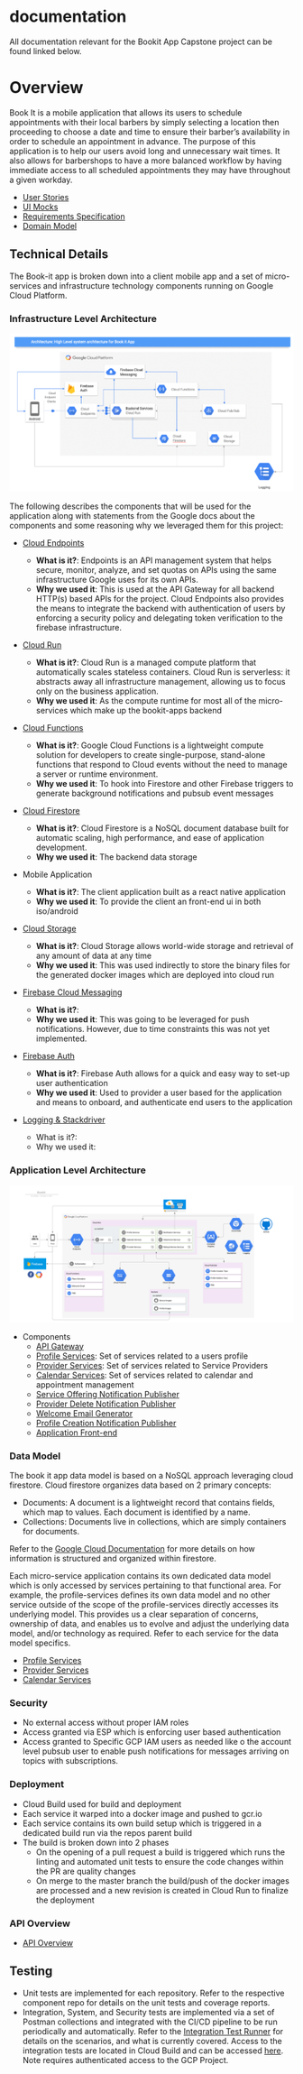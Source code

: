 # documentation

All documentation relevant for the Bookit App Capstone project can be found linked below.

# Overview

Book It is a mobile application that allows its users to schedule appointments with their local barbers by simply selecting a location then proceeding to choose a date and time to ensure their barber’s availability in order to schedule an appointment in advance. The purpose of this application is to help our users avoid long and unnecessary wait times. It also allows for barbershops to have a more balanced workflow by having immediate access to all scheduled appointments they may have throughout a given workday.

- [User Stories](./user-stories)
- [UI Mocks]()
- [Requirements Specification]()
- [Domain Model]()

## Technical Details

The Book-it app is broken down into a client mobile app and a set of micro-services and infrastructure technology components running on Google Cloud Platform.

### Infrastructure Level Architecture

[![architecture](./images/architecture/high-level-architecture.png)](./images/high-level-architecture.png)

The following describes the components that will be used for the application along with statements from the Google docs about the components and some reasoning why we leveraged them for this project:

- [Cloud Endpoints](https://cloud.google.com/endpoints/docs/)
    - **What is it?**: Endpoints is an API management system that helps secure, monitor, analyze, and set quotas on APIs using the same infrastructure Google uses for its own APIs.
    - **Why we used it**: This is used at the API Gateway for all backend HTTP(s) based APIs for the project. Cloud Endpoints also provides the means to integrate the backend with authentication of users by enforcing a security policy and delegating token verification to the firebase infrastructure.

- [Cloud Run](https://cloud.google.com/run/docs/)
    - **What is it?**: Cloud Run is a managed compute platform that automatically scales stateless containers. Cloud Run is serverless: it abstracts away all infrastructure management, allowing us to focus only on the business application.
    - **Why we used it**: As the compute runtime for most all of the micro-services which make up the bookit-apps backend

- [Cloud Functions](https://cloud.google.com/functions/docs/)
    - **What is it?**: Google Cloud Functions is a lightweight compute solution for developers to create single-purpose, stand-alone functions that respond to Cloud events without the need to manage a server or runtime environment.
    - **Why we used it**: To hook into Firestore and other Firebase triggers to generate background notifications and pubsub event messages
    
- [Cloud Firestore](https://cloud.google.com/firestore/docs/) 
    - **What is it?**: Cloud Firestore is a NoSQL document database built for automatic scaling, high performance, and ease of application development.
    - **Why we used it**: The backend data storage

- Mobile Application
    - **What is it?**: The client application built as a react native application
    - **Why we used it**: To provide the client an front-end ui in both iso/android

- [Cloud Storage](https://cloud.google.com/storage/docs/) 
    - **What is it?**: Cloud Storage allows world-wide storage and retrieval of any amount of data at any time
    - **Why we used it**: This was used indirectly to store the binary files for the generated docker images which are deployed into cloud run

- [Firebase Cloud Messaging]()
    - **What is it?**:
    - **Why we used it**: This was going to be leveraged for push notifications. However, due to time constraints this was not yet implemented.

- [Firebase Auth](https://firebase.google.com/docs/auth)
    - **What is it?**: Firebase Auth allows for a quick and easy way to set-up user authentication 
    - **Why we used it**: Used to provider a user based for the application and means to onboard, and authenticate end users to the application

- [Logging & Stackdriver]()
    - What is it?:
    - Why we used it:

### Application Level Architecture

[![architecture](./images/architecture/detailed-architecture.png)](./images/detailed-architecture.png)

- Components
  - [API Gateway](https://github.com/bookit-app/api-gateway)
  - [Profile Services](https://github.com/bookit-app/profile-services): Set of services related to a users profile
  - [Provider Services](https://github.com/bookit-app/profile-services): Set of services related to Service Providers
  - [Calendar Services](https://github.com/bookit-app/profile-services): Set of services related to calendar and appointment management
  - [Service Offering Notification Publisher](https://github.com/bookit-app/service-offering-notification-publisher)
  - [Provider Delete Notification Publisher](https://github.com/bookit-app/provider-delete-notification-publisher)
  - [Welcome Email Generator](https://github.com/bookit-app/welcome-email-function)
  - [Profile Creation Notification Publisher](https://github.com/bookit-app/profile-create-event-publisher)
  - [Application Front-end](https://github.com/bookit-app/capstoneSweng894)

### Data Model

The book it app data model is based on a NoSQL approach leveraging cloud firestore. Cloud firestore organizes data based on 2 primary concepts:

- Documents: A document is a lightweight record that contains fields, which map to values. Each document is identified by a name.
- Collections: Documents live in collections, which are simply containers for documents.

Refer to the [Google Cloud Documentation](https://cloud.google.com/firestore/docs/data-model) for more details on how information is structured and organized within firestore.

Each micro-service application contains its own dedicated data model which is only accessed by services pertaining to that functional area. For example, the profile-services defines its own data model and no other service outside of the scope of the profile-services directly accesses its underlying model. This provides us a clear separation of concerns, ownership of data, and enables us to evolve and adjust the underlying data model, and/or technology as required. Refer to each service for the data model specifics.

- [Profile Services](https://github.com/bookit-app/profile-services#Data-Model)
- [Provider Services](https://github.com/bookit-app/provider-services#Data-Model)
- [Calendar Services](https://github.com/bookit-app/calendar-services#Data-Model)

### Security

- No external access without proper IAM roles
- Access granted via ESP which is enforcing user based authentication
- Access granted to Specific GCP IAM users as needed like o the account level pubsub user to enable push notifications for messages arriving on topics with subscriptions.

### Deployment

- Cloud Build used for build and deployment
- Each service it warped into a docker image and pushed to gcr.io
- Each service contains its own build setup which is triggered in a dedicated build run via the repos parent build
- The build is broken down into 2 phases
  - On the opening of a pull request a build is triggered which runs the linting and automated unit tests to ensure the code changes within the PR are quality changes
  - On merge to the master branch the build/push of the docker images are processed and a new revision is created in Cloud Run to finalize the deployment

### API Overview

- [API Overview](https://endpointsportal.sweng-581-capstone.cloud.goog/)

## Testing

- Unit tests are implemented for each repository. Refer to the respective component repo for details on the unit tests and coverage reports.
- Integration, System, and Security tests are implemented via a set of Postman collections and integrated with the CI/CD pipeline to be run periodically and automatically. Refer to the [Integration Test Runner](https://github.com/bookit-app/integration-test-runner) for details on the scenarios, and what is currently covered. Access to the integration tests are located in Cloud Build and can be accessed [here](https://console.cloud.google.com/cloud-build/builds?project=bookit-app-260021&query=tags%3D%20%22integration-tests%22). Note requires authenticated access to the GCP Project.
